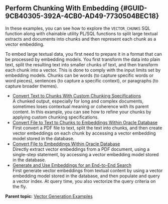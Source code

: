 ## Perform Chunking With Embedding {#GUID-9CB40305-392A-4CB0-AD49-7730504BEC18}

In these examples, you can see how to explore the `VECTOR_CHUNKS` SQL function along with chainable utility PL/SQL functions to split large textual extracts and documents into chunks and then represent each chunk as a vector embedding. 

To embed large textual data, you first need to prepare it in a format that can be processed by embedding models. You first transform the data into plain text, split the resulting text into smaller chunks of text, and then transform each chunk into a vector. This is done to comply with the input limits set by embedding models. Chunks can be words (to capture specific words or word pieces), sentences (to capture a specific context), or paragraphs (to capture broader themes).

  * [Convert Text to Chunks With Custom Chunking Specifications](convert-text-chunks-custom-chunking-specifications.md)  
A chunked output, especially for long and complex documents, sometimes loses contextual meaning or coherence with its parent content. In this example, you can see how to refine your chunks by applying custom chunking specifications. 
  * [Convert File to Text to Chunks to Embeddings Within Oracle Database](convert-file-text-chunks-embeddings-oracle-database.md)  
First convert a PDF file to text, split the text into chunks, and then create vector embeddings on each chunk by accessing a vector embedding model stored in the database. 
  * [Convert File to Embeddings Within Oracle Database](convert-file-embeddings-oracle-database.md)  
Directly extract vector embeddings from a PDF document, using a single-step statement, by accessing a vector embedding model stored in the database. 
  * [Generate and Use Embeddings for an End-to-End Search](generate-and-use-embeddings-end-end-search.md)  
First generate vector embeddings from textual content by using a vector embedding model stored in the database, and then populate and query a vector index. At query time, you also vectorize the query criteria on the fly. 



**Parent topic:** [Vector Generation Examples](vector-generation-examples.md)

